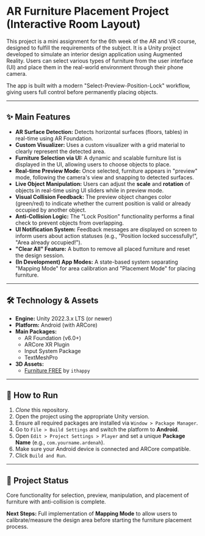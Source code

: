 # AR Furniture Placement Project (Interactive Room Layout)

This project is a mini assignment for the 6th week of the AR and VR course, designed to fulfill the requirements of the subject. It is a Unity project developed to simulate an interior design application using Augmented Reality. Users can select various types of furniture from the user interface (UI) and place them in the real-world environment through their phone camera.

The app is built with a modern "Select-Preview-Position-Lock" workflow, giving users full control before permanently placing objects.

---

## ✨ Main Features

-   **AR Surface Detection:** Detects horizontal surfaces (floors, tables) in real-time using AR Foundation.
-   **Custom Visualizer:** Uses a custom visualizer with a grid material to clearly represent the detected area.
-   **Furniture Selection via UI:** A dynamic and scalable furniture list is displayed in the UI, allowing users to choose objects to place.
-   **Real-time Preview Mode:** Once selected, furniture appears in "preview" mode, following the camera's view and snapping to detected surfaces.
-   **Live Object Manipulation:** Users can adjust the **scale** and **rotation** of objects in real-time using UI sliders while in preview mode.
-   **Visual Collision Feedback:** The preview object changes color (green/red) to indicate whether the current position is valid or already occupied by another object.
-   **Anti-Collision Logic:** The "Lock Position" functionality performs a final check to prevent objects from overlapping.
-   **UI Notification System:** Feedback messages are displayed on screen to inform users about action statuses (e.g., "Position locked successfully!", "Area already occupied!").
-   **"Clear All" Feature:** A button to remove all placed furniture and reset the design session.
-   **(In Development) App Modes:** A state-based system separating "Mapping Mode" for area calibration and "Placement Mode" for placing furniture.

---

## 🛠️ Technology & Assets

-   **Engine:** Unity 2022.3.x LTS (or newer)
-   **Platform:** Android (with ARCore)
-   **Main Packages:**
    -   AR Foundation (v6.0+)
    -   ARCore XR Plugin
    -   Input System Package
    -   TextMeshPro
-   **3D Assets:**
    -   [Furniture FREE](https://assetstore.unity.com/packages/3d/props/furniture-free-177192) by `ithappy`

---

## 🚀 How to Run

1.  *Clone* this repository.
2.  Open the project using the appropriate Unity version.
3.  Ensure all required packages are installed via `Window > Package Manager`.
4.  Go to `File > Build Settings` and switch the platform to **Android**.
5.  Open `Edit > Project Settings > Player` and set a unique **Package Name** (e.g., `com.yourname.ardenah`).
6.  Make sure your Android device is connected and ARCore compatible.
7.  Click `Build and Run`.

---

## 📝 Project Status

Core functionality for selection, preview, manipulation, and placement of furniture with anti-collision is complete.

**Next Steps:** Full implementation of **Mapping Mode** to allow users to calibrate/measure the design area before starting the furniture placement process.